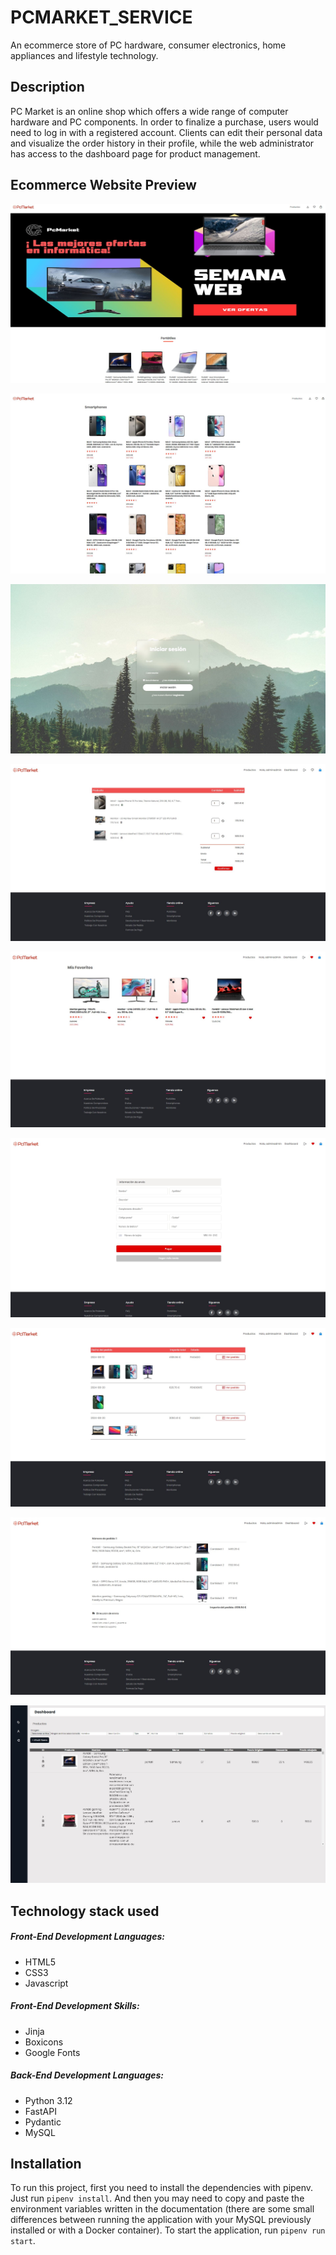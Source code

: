 # PCMARKET_SERVICE
An ecommerce store of PC hardware, consumer electronics, home appliances and lifestyle technology.

## Description
PC Market is an online shop which offers a wide range of computer hardware and PC components. In order to finalize a purchase, users would need to log in with a registered account. Clients can edit their personal data and visualize the order history in their profile, while the web administrator has access to the dashboard page for product management.

## Ecommerce Website Preview
![Home page](src/assets/images/preview/preview1.jpg)

![Category page](src/assets/images/preview/preview2.jpg)



![Login page](src/assets/images/preview/preview4.jpg)

![Cart page](src/assets/images/preview/preview5.jpg)

![Favorites page](src/assets/images/preview/preview6.jpg)

![Checkout page](src/assets/images/preview/preview7.jpg)

![Order history](src/assets/images/preview/preview8.jpg)

![Order details](src/assets/images/preview/preview9.jpg)

![Dashboard](src/assets/images/preview/preview10.jpg)

## Technology stack used
##### Front-End Development Languages:
- HTML5
- CSS3
- Javascript

##### Front-End Development Skills:
- Jinja
- Boxicons
- Google Fonts

##### Back-End Development Languages:
- Python 3.12
- FastAPI
- Pydantic
- MySQL

## Installation 
To run this project, first you need to install the dependencies with pipenv. Just run ```pipenv install```. And then you may need to copy and paste the environment variables written in the documentation (there are some small differences between running the application with your MySQL previously installed or with a Docker container). To start the application, run ```pipenv run start```.
